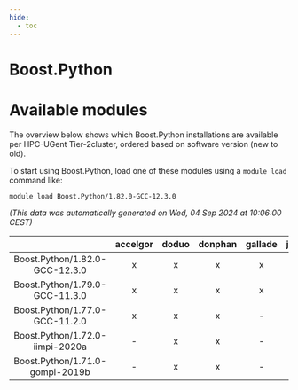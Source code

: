 ```yaml
---
hide:
  - toc
---
```


Boost.Python
============

# Available modules


The overview below shows which Boost.Python installations are available per HPC-UGent Tier-2cluster, ordered based on software version (new to old).

To start using Boost.Python, load one of these modules using a `module load` command like:

```shell
module load Boost.Python/1.82.0-GCC-12.3.0
```

*(This data was automatically generated on Wed, 04 Sep 2024 at 10:06:00 CEST)*  

| |accelgor|doduo|donphan|gallade|joltik|shinx|skitty|
| :---: | :---: | :---: | :---: | :---: | :---: | :---: | :---: |
|Boost.Python/1.82.0-GCC-12.3.0|x|x|x|x|x|x|x|
|Boost.Python/1.79.0-GCC-11.3.0|x|x|x|x|x|-|x|
|Boost.Python/1.77.0-GCC-11.2.0|x|x|x|-|x|-|x|
|Boost.Python/1.72.0-iimpi-2020a|-|x|x|-|x|-|x|
|Boost.Python/1.71.0-gompi-2019b|-|x|x|-|x|-|x|
